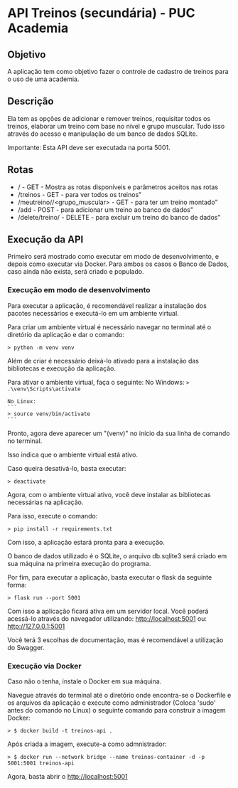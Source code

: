 # API Treinos (secundária) - PUC Academia

## Objetivo
A aplicação tem como objetivo fazer o controle de cadastro de treinos para o uso de uma academia.


## Descrição
Ela tem as opções de adicionar e remover treinos, requisitar todos os treinos, elaborar um treino com base no nível e grupo muscular. Tudo isso através do acesso e manipulação de um banco de dados SQLite.

Importante: Esta API deve ser executada na porta 5001.


## Rotas
* / - GET - Mostra as rotas disponíveis e parâmetros aceitos nas rotas
* /treinos - GET - para ver todos os treinos"
* /meutreino/<nivel>/<grupo_muscular> - GET - para ter um treino montado"
* /add - POST - para adicionar um treino ao banco de dados"
* /delete/treino/<id> - DELETE - para excluir um treino do banco de dados"


## Execução da API 
Primeiro será mostrado como executar em modo de desenvolvimento, e depois como executar via Docker. Para ambos os casos o Banco de Dados, caso ainda não exista, será criado e populado.

### Execução em modo de desenvolvimento
Para executar a aplicação, é recomendável realizar a instalação dos pacotes necessários e executá-lo em um ambiente virtual.

Para criar um ambiente virtual é necessário navegar no terminal até o diretório da aplicação e dar o comando:
```
> python -m venv venv
```

Além de criar é necessário deixá-lo ativado para a instalação das bibliotecas e execução da aplicação.

Para ativar o ambiente virtual, faça o  seguinte:
    No Windows:
    ```
    > .\venv\Scripts\activate
    ```

    No Linux:
    ```
    > source venv/bin/activate
    ```

Pronto, agora deve aparecer um "(venv)" no início da sua linha de comando no terminal. 

Isso indica que o ambiente virtual está ativo.

Caso queira desativá-lo, basta executar:
```
> deactivate
```


Agora, com o ambiente virtual ativo, você deve instalar as bibliotecas necessárias na aplicação.

Para isso, execute o comando:
```
> pip install -r requirements.txt
```

Com isso, a aplicação estará pronta para a execução.

O banco de dados utilizado é o SQLite, o arquivo db.sqlite3 será criado em sua máquina na primeira execução do programa.

Por fim, para executar a aplicação, basta executar o flask da seguinte forma:
```
> flask run --port 5001
```

Com isso a aplicação ficará ativa em um servidor local. Você poderá acessá-lo através do navegador utilizando:
    <http://localhost:5001>
ou:
    <http://127.0.0.1:5001>

Você terá 3 escolhas de documentação, mas é recomendável a utilização do Swagger.



### Execução via Docker
Caso não o tenha, instale o Docker em sua máquina.

Navegue através do terminal até o diretório onde encontra-se o Dockerfile e os arquivos da aplicação e execute como administrador (Coloca 'sudo' antes do comando no Linux) o seguinte comando para construir a imagem Docker:
```
> $ docker build -t treinos-api .
```

Após criada a imagem, execute-a como admnistrador:
```
> $ docker run --network bridge --name treinos-container -d -p 5001:5001 treinos-api
```

Agora, basta abrir o 
    <http://localhost:5001>
